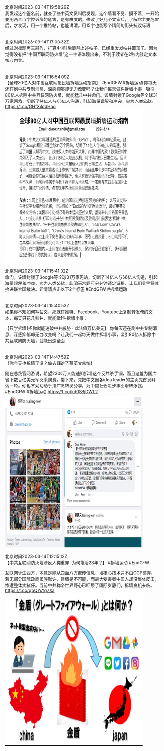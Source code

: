北京时间2023-03-14T19:58:29Z<br>我发起这个签名前，就查了些中英文资料后发现，这个墙看不见、摸不着，一开始要用两三百字控诉墙的危害，是有难度的。修改了好几个文案后，了解它主要危害后，才发现，用一个推特帖，也能讲清。用15字也能写个精简的街头抗议标语<br><br><br>北京时间2023-03-14T17:00:32Z<br>经过对标题再三斟酌，打算4小时后删除上述帖子，已经重发发帖并置顶了。因为觉得没有把“中国互联网防火墙”这一主语体现出来，不利于读者在2秒内锁定文本核心内容。<br><br><br>北京时间2023-03-14T16:54:09Z<br>【全球80亿人对中国互联网愚民墙拆墙运动指南】
#EndGFW #拆墙运动
你每天还在刷中共专制消息、深感抑郁却无力改变吗？让我们每天做件拆墙小事，吸引80亿人拆除中共互联网防火墙，就能猛击中共命门。该墙封锁了Google等全球31万家网站，切断了14亿人与66亿人沟通，引起海量误解和冲突，实为人类公敌。 https://t.co/GHfXdddHao<br><img src='/temp/image/2023/w-Month-3/1635564964793696256_0.jpg' width='450' height='500'><br><br>北京时间2023-03-14T15:41:02Z<br>命门。该墙封锁了Google等全球31万家网站，切断了14亿人与66亿人沟通，引起海量误解和冲突，实为人类公敌。此滔天大罪可分分钟锁定证据，让我们尽早将其抬进联合国裁决。详情请点击以下2个标签 #EndGFW #拆墙运动<br><br><br>北京时间2023-03-14T15:40:53Z<br>如果你不知如何写帖文，那就在推特、Facebook、Youtube上复制转发俺的文本，每天只花几秒钟，就能做1件拆墙小事：

【只学拆墙1招你就能速破中共威胁 · 此法值万亿美元】
你每天还在刷中共专制消息、深感抑郁却无力改变吗？让我们一起每天做件拆墙小事，吸引80亿人拆除中共互联网防火墙，就能迅速全面<br><br><br>北京时间2023-03-14T14:47:59Z<br>【你今天也拆墙了吗？俺去拜访了蔡英文总统】

刚在总统官网游说，希望2300万人能速知拆墙这个反共杀手锏，而且这能为国库省下数百亿美元军火采购费。接下来，先把中文圈各idea leader的主页先首发拜访一轮。你也不妨动动手指广泛转发分享，为中国社会进步事业增砖添瓦。
#EndGFW #拆墙运动 https://t.co/kd0SBjDWL2<br><img src='/temp/image/2023/w-Month-3/1635533214336036864_0.jpg' width='450' height='500'><br><br>北京时间2023-03-14T12:15:12Z<br>【中共互联网防火墙涉反人类重罪 ·为何能活23年？】
#拆墙运动 #EndGFW 

互联网诞生西方，本意是能从四面八方都传信息，墙核心技术并不由CCP掌握，若无部分国际政商家族默许，建墙是不可能，而最大受害者中国人却没集体反击，惨遭整体卖猪仔。当前中共称帝世界野心已吓尿了国际岁静们，拆墙良机来临。 https://t.co/qbQYcYq7Xa<br><img src='/temp/image/2023/w-Month-3/1635494765075779584_0.jpg' width='450' height='500'><br><br>